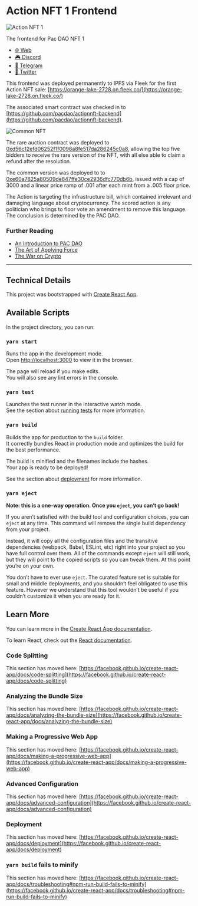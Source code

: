 # Action NFT 1 Frontend

![Action NFT 1](https://pbs.twimg.com/media/E_f3Cr0XsAgtOkR?format=jpg&name=small)

The frontend for Pac DAO NFT 1

* [🌐  Web](https://pac.xyz/)
* [🎮  Discord ](https://discord.gg/tbBKXQqm)
* [🛫  Telegram ](https://t.me/joinchat/VYYqN19O3Wc4OTZh)
* [🦅  Twitter](https://twitter.com/pacdao)

This frontend was deployed permanently to IPFS via Fleek for the first Action NFT sale: [https://orange-lake-2728.on.fleek.co/](https://orange-lake-2728.on.fleek.co/)

The associated smart contract was checked in to [https://github.com/pacdao/actionnft-backend](https://github.com/pacdao/actionnft-backend).  

![Common NFT](https://lh3.googleusercontent.com/EaMqiaLdKLOYI96NzfRcDHTh_bzdp4EvW98kZRoo5k6WFV3ywh-bqjS81_cSL1Y3jdbHHN2DuxRRWD7u3jnN0liO2iTQ8hZfUpI_7g=w332)

The rare auction contract was deployed to [0xd56c12efd06252f1f0098a8fe517da286245c0a8](https://etherscan.io/address/0xd56c12efd06252f1f0098a8fe517da286245c0a8), allowing the top five bidders to receive the rare version of the NFT, with all else able to claim a refund after the resolution.

The common version was deployed to to [0xe60a7825a80509de847ffe30ce2936dfc770db6b](https://etherscan.io/address/0xe60a7825a80509de847ffe30ce2936dfc770db6b),
 issued with a cap of 3000 and a linear price ramp of .001 after each mint from a .005 floor price.
 
The Action is targeting the infrastructure bill, which contained irrelevant and damaging language about cryptocurrency.  The scored action is any politician who brings to floor vote an amendment to remove this language.  The conclusion is determined by the PAC DAO.
 
### Further Reading

* [An Introduction to PAC DAO](https://pacdao.substack.com/p/an-introduction-to-pac-dao)
* [The Art of Applying Force](https://pacdao.substack.com/p/the-art-of-applying-force)
* [The War on Crypto](https://pacdao.substack.com/p/the-war-on-crypto)

---

## Technical Details

This project was bootstrapped with [Create React App](https://github.com/facebook/create-react-app).

## Available Scripts

In the project directory, you can run:

### `yarn start`

Runs the app in the development mode.\
Open [http://localhost:3000](http://localhost:3000) to view it in the browser.

The page will reload if you make edits.\
You will also see any lint errors in the console.

### `yarn test`

Launches the test runner in the interactive watch mode.\
See the section about [running tests](https://facebook.github.io/create-react-app/docs/running-tests) for more information.

### `yarn build`

Builds the app for production to the `build` folder.\
It correctly bundles React in production mode and optimizes the build for the best performance.

The build is minified and the filenames include the hashes.\
Your app is ready to be deployed!

See the section about [deployment](https://facebook.github.io/create-react-app/docs/deployment) for more information.

### `yarn eject`

**Note: this is a one-way operation. Once you `eject`, you can’t go back!**

If you aren’t satisfied with the build tool and configuration choices, you can `eject` at any time. This command will remove the single build dependency from your project.

Instead, it will copy all the configuration files and the transitive dependencies (webpack, Babel, ESLint, etc) right into your project so you have full control over them. All of the commands except `eject` will still work, but they will point to the copied scripts so you can tweak them. At this point you’re on your own.

You don’t have to ever use `eject`. The curated feature set is suitable for small and middle deployments, and you shouldn’t feel obligated to use this feature. However we understand that this tool wouldn’t be useful if you couldn’t customize it when you are ready for it.

## Learn More

You can learn more in the [Create React App documentation](https://facebook.github.io/create-react-app/docs/getting-started).

To learn React, check out the [React documentation](https://reactjs.org/).

### Code Splitting

This section has moved here: [https://facebook.github.io/create-react-app/docs/code-splitting](https://facebook.github.io/create-react-app/docs/code-splitting)

### Analyzing the Bundle Size

This section has moved here: [https://facebook.github.io/create-react-app/docs/analyzing-the-bundle-size](https://facebook.github.io/create-react-app/docs/analyzing-the-bundle-size)

### Making a Progressive Web App

This section has moved here: [https://facebook.github.io/create-react-app/docs/making-a-progressive-web-app](https://facebook.github.io/create-react-app/docs/making-a-progressive-web-app)

### Advanced Configuration

This section has moved here: [https://facebook.github.io/create-react-app/docs/advanced-configuration](https://facebook.github.io/create-react-app/docs/advanced-configuration)

### Deployment

This section has moved here: [https://facebook.github.io/create-react-app/docs/deployment](https://facebook.github.io/create-react-app/docs/deployment)

### `yarn build` fails to minify

This section has moved here: [https://facebook.github.io/create-react-app/docs/troubleshooting#npm-run-build-fails-to-minify](https://facebook.github.io/create-react-app/docs/troubleshooting#npm-run-build-fails-to-minify)
